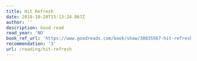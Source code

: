 ```yaml
---
title: Hit Refresh
date: 2018-10-20T15:13:24.067Z
author: ''
description: Good read
read_year: 'NO'
book_ref_url: 'https://www.goodreads.com/book/show/30835567-hit-refresh'
recommendation: '3'
url: /reading/hit-refresh
---
```



